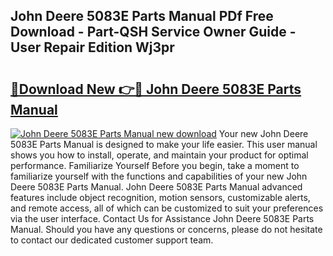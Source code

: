 ## John Deere 5083E Parts Manual PDf Free Download - Part-QSH Service Owner Guide - User Repair Edition Wj3pr

# <h2><a href="http://bc88229.oget.top/?id=John+Deere+5083E+Parts+Manual">🔗Download New 👉🔴 John Deere 5083E Parts Manual</a></h2>

[![John Deere 5083E Parts Manual new download](https://i.imgur.com/5g1atiW.png)](http://bc88229.oget.top/?id=John+Deere+5083E+Parts+Manual)
Your new John Deere 5083E Parts Manual is designed to make your life easier. This user manual shows you how to install, operate, and maintain your product for optimal performance. Familiarize Yourself Before you begin, take a moment to familiarize yourself with the functions and capabilities of your new John Deere 5083E Parts Manual. John Deere 5083E Parts Manual advanced features include object recognition, motion sensors, customizable alerts, and remote access, all of which can be customized to suit your preferences via the user interface. Contact Us for Assistance John Deere 5083E Parts Manual. Should you have any questions or concerns, please do not hesitate to contact our dedicated customer support team.
